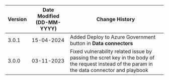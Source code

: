 | **Version** | **Date Modified (DD-MM-YYYY)** | **Change History**                          |
|-------------|--------------------------------|---------------------------------------------|
| 3.0.1       | 15-04-2024                     | Added Deploy to Azure Government button in **Data connectors**|
| 3.0.0       | 03-11-2023                     | Fixed vulnerability related issue by passing the scret key in the body of the request instead of the param in the data connector and playbook         |